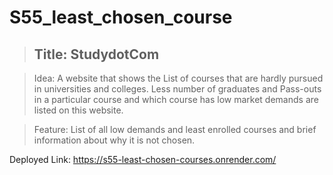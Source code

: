 # S55_least_chosen_course

>## Title: StudydotCom

>Idea: A website that shows the List of courses that are hardly pursued in universities and colleges. Less number of graduates and Pass-outs in a particular course and which course has low market demands are listed on this website.

>Feature: List of all low demands and least enrolled courses and brief information about why it is not chosen.

Deployed Link: https://s55-least-chosen-courses.onrender.com/
